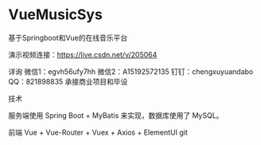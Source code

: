 # VueMusicSys
基于Springboot和Vue的在线音乐平台

演示视频连接：https://live.csdn.net/v/205064

详询  微信1：egvh56ufy7hh  微信2：A15192572135  钉钉：chengxuyuandabo  QQ：821898835  承接商业项目和毕设

技术

服务端使用 Spring Boot + MyBatis 来实现，数据库使用了 MySQL。 

前端 Vue + Vue-Router + Vuex + Axios + ElementUI git 

